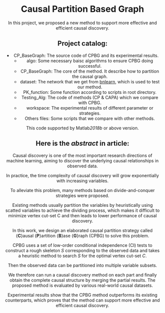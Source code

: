 <center>


# <center>Causal Partition Based Graph</center>

In this project, we proposed a new method to support more effective and efficient causal discovery. 



## Project catalog: 

- CP_BaseGraph: The source code of CPBG and its experimental results.
  - algo: Some necessary baisc algorithms to ensure CPBG doing successful. 
  - CP_BaseGraph: The core of the method. It describe how to partition the causal graph.
  - dataset: The network that we get from [bnlearn](https://www.bnlearn.com/), which is used to test our method. 
  - PK_function: Some function according to scripts in root directory. 
  - Testing_Alg: The code of methods (CP & CAPA) which we compare with CPBG.
  - workspace: The experimental results of different parameter or strategies. 
  - Others files: Some scripts that we compare with other methods. 

This code supported by Matlab*2018b* or above version. 

## Here is the *abstract* in article:

Causal discovery is one of the most important research directions of machine learning, aiming to discover the underlying causal relationships in observed data. 

In practice, the time complexity of causal discovery will grow exponentially with increasing variables. 

To alleviate this problem, many methods based on divide-and-conquer strategies were proposed. 

Existing methods usually partition the variables by heuristically using scatted variables to achieve the dividing process, which makes it difficult to minimize vertex cut-set C and then leads to lower performance of causal discovery. 

In this work, we design an elaborated causal partition strategy called {**C**}ausal {**P**}artition {**B**}ase {**G**}raph (CPBG) to solve this problem. 

CPBG uses a set of low-order conditional independence (CI) tests to construct a rough skeleton $S$ corresponding to the observed data and takes a heuristic method to search $S$ for the optimal vertex cut-set $C$. 

Then the observed data can be partitioned into multiple variable subsets. 

We therefore can run a causal discovery method on each part and finally obtain the complete causal structure by merging the partial results. The proposed method is evaluated by various real-world causal datasets.

Experimental results show that the CPBG method outperforms its existing counterparts, which proves that the method can support more effective and efficient causal discovery.

